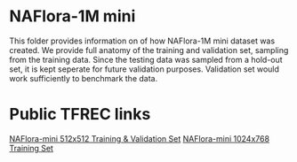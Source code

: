 # NAFlora-1M mini

This folder provides information on of how NAFlora-1M mini dataset was created. We provide full anatomy of the training and validation set, sampling from the training data. Since the testing data was sampled from a hold-out set, it is kept seperate for future validation purposes. Validation set would work sufficiently to benchmark the data. 

# Public TFREC links

[NAFlora-mini 512x512 Training & Validation Set](https://www.kaggle.com/datasets/parkjohnychae/herbarium-2022-miniv1-512-tfrec)
[NAFlora-mini 1024x768 Training Set](https://www.kaggle.com/datasets/parkjohnychae/arbitrary512)